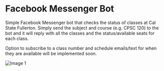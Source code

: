 # Facebook Messenger Bot
Simple Facebook Messenger bot that checks the status of classes at Cal State Fullerton. Simply send the subject and course (e.g. CPSC 120) to the bot and it will reply with all the classes and the status/available seats for each class.

Option to subscribe to a class number and schedule emails/text for when they are available will be implemented soon.

![Image 1](https://raw.githubusercontent.com/himanshup/csuf-course-bot/master/example.png)

